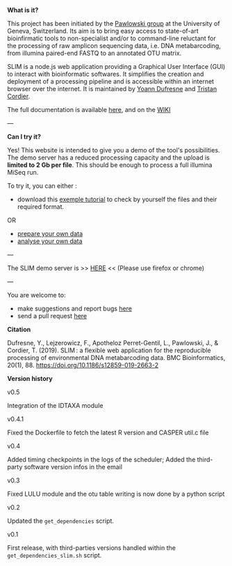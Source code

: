   
**What is it?**

This project has been initiated by the [Pawlowski group](https://genev.unige.ch/research/laboratory/Jan-Pawlowski) at the University of Geneva, Switzerland. Its aim is to bring easy access to state-of-art bioinfirmatic tools to non-specialist and/or to command-line reluctant for the processing of raw amplicon sequencing data, i.e. DNA metabarcoding, from illumina paired-end FASTQ to an annotated OTU matrix. 

SLIM is a node.js web application providing a Graphical User Interface (GUI) to interact with bioinformatic softwares. It simplifies the creation and deployment of a processing pipeline and is accessible within an internet browser over the internet. It is maintained by [Yoann Dufresne](mailto:yoann.dufresne0@gmail.com) and [Tristan Cordier](mailto:tristan.cordier@gmail.com).

The full documentation is available [here](https://github.com/yoann-dufresne/SLIM), and on the [WIKI](https://github.com/yoann-dufresne/SLIM/wiki)

—


**Can I try it?**

Yes! This website is intended to give you a demo of the tool's possibilities. The demo server has a reduced processing capacity and the upload is **limited to 2 Gb per file**. This should be enough to process a full illumina MiSeq run.

To try it, you can either :
- download this [exemple tutorial](https://github.com/trtcrd/SLIM/raw/gh-pages/assets/tuto/exemple_tuto.zip) to check by yourself the files and their required format. 

OR 

- [prepare your own data](https://github.com/yoann-dufresne/SLIM#prepare-and-upload-your-data)
- [analyse your own data](https://github.com/yoann-dufresne/SLIM#analyse-your-data)

— 

The SLIM demo server is >> [HERE](https://slim-demo.genev.unige.ch:8080) << (Please use firefox or chrome)

—

You are welcome to:

- make suggestions and report bugs [here](https://github.com/yoann-dufresne/SLIM/issues)
- send a pull request [here](https://github.com/yoann-dufresne/SLIM)

**Citation**

Dufresne, Y., Lejzerowicz, F., Apotheloz Perret-Gentil, L., Pawlowski, J., & Cordier, T. (2019). SLIM : a flexible web application for the reproducible processing of environmental DNA metabarcoding data. BMC Bioinformatics, 20(1), 88. https://doi.org/10.1186/s12859-019-2663-2


**Version history**

v0.5

Integration of the IDTAXA module

v0.4.1

Fixed the Dockerfile to fetch the latest R version and CASPER util.c file

v0.4

Added timing checkpoints in the logs of the scheduler; Added the third-party software version infos in the email

v0.3

Fixed LULU module and the otu table writing is now done by a python script

v0.2

Updated the `get_dependencies` script.

v0.1

First release, with third-parties versions handled within the `get_dependencies_slim.sh` script.















